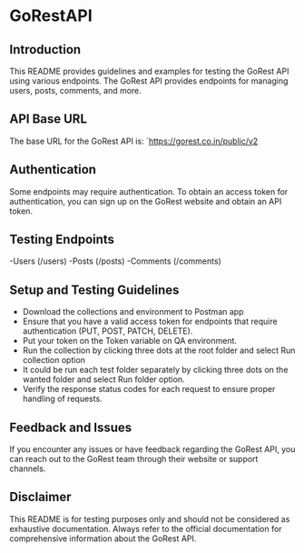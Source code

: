 # GoRestAPI

## Introduction
This README provides guidelines and examples for testing the GoRest API using various endpoints. The GoRest API provides endpoints for managing users, posts, comments, and more.

## API Base URL
The base URL for the GoRest API is: `https://gorest.co.in/public/v2

## Authentication
Some endpoints may require authentication. To obtain an access token for authentication, you can sign up on the GoRest website and obtain an API token.

## Testing Endpoints
-Users (/users)
-Posts (/posts)
-Comments (/comments)

## Setup and Testing Guidelines
- Download the collections and environment to Postman app
- Ensure that you have a valid access token for endpoints that require authentication (PUT, POST, PATCH, DELETE).
- Put your token on the Token variable on QA environment.
- Run the collection by clicking three dots at the root folder and select Run collection option
- It could be run each test folder separately by clicking three dots on the wanted folder and select Run folder option.
- Verify the response status codes for each request to ensure proper handling of requests.

## Feedback and Issues
If you encounter any issues or have feedback regarding the GoRest API, you can reach out to the GoRest team through their website or support channels.

## Disclaimer
This README is for testing purposes only and should not be considered as exhaustive documentation. Always refer to the official documentation for comprehensive information about the GoRest API.
